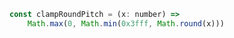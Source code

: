 <!--
Created: Mon Feb 06 2023 13:21:58 GMT+0600 (Bangladesh Standard Time)
Modified: Mon Feb 06 2023 13:22:06 GMT+0600 (Bangladesh Standard Time)
-->

```js
const clampRoundPitch = (x: number) =>
    Math.max(0, Math.min(0x3fff, Math.round(x)))
```
